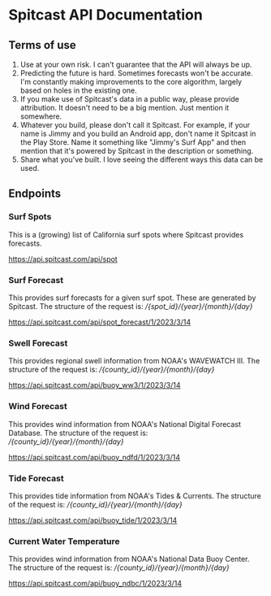 # Spitcast API Documentation

## Terms of use
1. Use at your own risk.  I can't guarantee that the API will always be up.
2. Predicting the future is hard.  Sometimes forecasts won't be accurate.  I'm constantly making improvements to the core algorithm, largely based on holes in the existing one.
3. If you make use of Spitcast's data in a public way, please provide attribution.  It doesn't need to be a big mention.  Just mention it somewhere.
4. Whatever you build, please don't call it Spitcast.  For example, if your name is Jimmy and you build an Android app, don't name it Spitcast in the Play Store.  Name it something like "Jimmy's Surf App" and then mention that it's powered by Spitcast in the description or something.
5. Share what you've built.  I love seeing the different ways this data can be used.

## Endpoints

### Surf Spots

This is a (growing) list of California surf spots where Spitcast provides forecasts.

https://api.spitcast.com/api/spot

### Surf Forecast

This provides surf forecasts for a given surf spot.  These are generated by Spitcast.  The structure of the request is: */{spot_id}/{year}/{month}/{day}*

https://api.spitcast.com/api/spot_forecast/1/2023/3/14

### Swell Forecast

This provides regional swell information from NOAA's WAVEWATCH III.  The structure of the request is: */{county_id}/{year}/{month}/{day}*

https://api.spitcast.com/api/buoy_ww3/1/2023/3/14

### Wind Forecast

This provides wind information from NOAA's National Digital Forecast Database.  The structure of the request is: */{county_id}/{year}/{month}/{day}*

https://api.spitcast.com/api/buoy_ndfd/1/2023/3/14

### Tide Forecast

This provides tide information from NOAA's Tides & Currents.  The structure of the request is: */{county_id}/{year}/{month}/{day}*

https://api.spitcast.com/api/buoy_tide/1/2023/3/14

### Current Water Temperature

This provides wind information from NOAA's National Data Buoy Center.  The structure of the request is: */{county_id}/{year}/{month}/{day}*

https://api.spitcast.com/api/buoy_ndbc/1/2023/3/14
